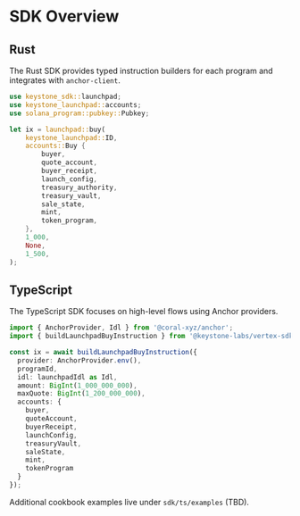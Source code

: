 # SDK Overview

## Rust

The Rust SDK provides typed instruction builders for each program and integrates with `anchor-client`.

```rust
use keystone_sdk::launchpad;
use keystone_launchpad::accounts;
use solana_program::pubkey::Pubkey;

let ix = launchpad::buy(
    keystone_launchpad::ID,
    accounts::Buy {
        buyer,
        quote_account,
        buyer_receipt,
        launch_config,
        treasury_authority,
        treasury_vault,
        sale_state,
        mint,
        token_program,
    },
    1_000,
    None,
    1_500,
);
```

## TypeScript

The TypeScript SDK focuses on high-level flows using Anchor providers.

```ts
import { AnchorProvider, Idl } from '@coral-xyz/anchor';
import { buildLaunchpadBuyInstruction } from '@keystone-labs/vertex-sdk';

const ix = await buildLaunchpadBuyInstruction({
  provider: AnchorProvider.env(),
  programId,
  idl: launchpadIdl as Idl,
  amount: BigInt(1_000_000_000),
  maxQuote: BigInt(1_200_000_000),
  accounts: {
    buyer,
    quoteAccount,
    buyerReceipt,
    launchConfig,
    treasuryVault,
    saleState,
    mint,
    tokenProgram
  }
});
```

Additional cookbook examples live under `sdk/ts/examples` (TBD).
